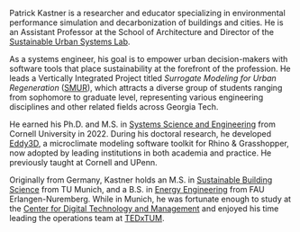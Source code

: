 Patrick Kastner is a researcher and educator specializing in environmental performance simulation and decarbonization of buildings and cities. He is an Assistant Professor at the School of Architecture and Director of the [Sustainable Urban Systems Lab](https://sustain.arch.gatech.edu).

As a systems engineer, his goal is to empower urban decision-makers with software tools that place sustainability at the forefront of the profession. He leads a Vertically Integrated Project titled _Surrogate Modeling for Urban Regeneration_ ([SMUR](https://vip-smur.github.io/)), which attracts a diverse group of students ranging from sophomore to graduate level, representing various engineering disciplines and other related fields across Georgia Tech.

He earned his Ph.D. and M.S. in [Systems Science and Engineering](https://www.systemseng.cornell.edu/se/programs/systems-phd) from Cornell University in 2022. During his doctoral research, he developed [Eddy3D](https://www.eddy3d.com/), a microclimate modeling software toolkit for Rhino & Grasshopper, now adopted by leading institutions in both academia and practice. He previously taught at Cornell and UPenn.

Originally from Germany, Kastner holds an M.S. in [Sustainable Building Science](https://www.ed.tum.de/en/ed/studies/degree-programs/resource-efficient-and-sustainable-building-m-sc/) from TU Munich, and a B.S. in [Energy Engineering](https://www.et.studium.fau.de/) from FAU Erlangen-Nuremberg. While in Munich, he was fortunate enough to study at the [Center for Digital Technology and Management](https://www.cdtm.de/cdtm_team/patrick-kastner/) and enjoyed his time leading the operations team at [TEDxTUM](https://www.tedxtum.com/).
